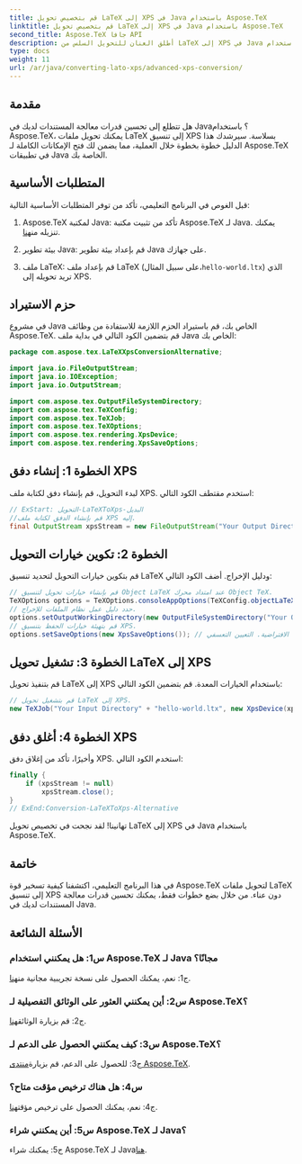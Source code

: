 ```yaml
---
title: قم بتخصيص تحويل LaTeX إلى XPS في Java باستخدام Aspose.TeX
linktitle: قم بتخصيص تحويل LaTeX إلى XPS في Java باستخدام Aspose.TeX
second_title: Aspose.TeX جافا API
description: أطلق العنان للتحويل السلس من LaTeX إلى XPS في Java باستخدام Aspose.TeX. اتبع دليلنا خطوة بخطوة لمعالجة المستندات بكفاءة.
type: docs
weight: 11
url: /ar/java/converting-lato-xps/advanced-xps-conversion/
---
```

## مقدمة

هل تتطلع إلى تحسين قدرات معالجة المستندات لديك في Java؟ باستخدام Aspose.TeX، يمكنك تحويل ملفات LaTeX إلى تنسيق XPS بسلاسة. سيرشدك هذا الدليل خطوة بخطوة خلال العملية، مما يضمن لك فتح الإمكانات الكاملة لـ Aspose.TeX في تطبيقات Java الخاصة بك.

## المتطلبات الأساسية

قبل الغوص في البرنامج التعليمي، تأكد من توفر المتطلبات الأساسية التالية:

1.  Aspose.TeX لمكتبة Java: تأكد من تثبيت مكتبة Aspose.TeX لـ Java. يمكنك تنزيله من[هنا](https://releases.aspose.com/tex/java/).

2. بيئة تطوير Java: قم بإعداد بيئة تطوير Java على جهازك.

3.  ملف LaTeX: قم بإعداد ملف LaTeX (على سبيل المثال،`hello-world.ltx`) الذي تريد تحويله إلى XPS.

## حزم الاستيراد

في مشروع Java الخاص بك، قم باستيراد الحزم اللازمة للاستفادة من وظائف Aspose.TeX. قم بتضمين الكود التالي في بداية ملف Java الخاص بك:

```java
package com.aspose.tex.LaTeXXpsConversionAlternative;

import java.io.FileOutputStream;
import java.io.IOException;
import java.io.OutputStream;

import com.aspose.tex.OutputFileSystemDirectory;
import com.aspose.tex.TeXConfig;
import com.aspose.tex.TeXJob;
import com.aspose.tex.TeXOptions;
import com.aspose.tex.rendering.XpsDevice;
import com.aspose.tex.rendering.XpsSaveOptions;
```

## الخطوة 1: إنشاء دفق XPS

لبدء التحويل، قم بإنشاء دفق لكتابة ملف XPS. استخدم مقتطف الكود التالي:

```java
// ExStart: التحويل-LaTeXToXps-البديل
//قم بإنشاء الدفق لكتابة ملف XPS إليه.
final OutputStream xpsStream = new FileOutputStream("Your Output Directory" + "any-name.xps");
```

## الخطوة 2: تكوين خيارات التحويل

قم بتكوين خيارات التحويل لتحديد تنسيق LaTeX ودليل الإخراج. أضف الكود التالي:

```java
// قم بإنشاء خيارات تحويل لتنسيق Object LaTeX عند امتداد محرك Object TeX.
TeXOptions options = TeXOptions.consoleAppOptions(TeXConfig.objectLaTeX());
// حدد دليل عمل نظام الملفات للإخراج.
options.setOutputWorkingDirectory(new OutputFileSystemDirectory("Your Output Directory"));
// قم بتهيئة خيارات الحفظ بتنسيق XPS.
options.setSaveOptions(new XpsSaveOptions()); // القيمة الافتراضية. التعيين التعسفي.
```

## الخطوة 3: تشغيل تحويل LaTeX إلى XPS

قم بتنفيذ تحويل LaTeX إلى XPS باستخدام الخيارات المعدة. قم بتضمين الكود التالي:

```java
// قم بتشغيل تحويل LaTeX إلى XPS.
new TeXJob("Your Input Directory" + "hello-world.ltx", new XpsDevice(xpsStream), options).run();
```

## الخطوة 4: أغلق دفق XPS

وأخيرًا، تأكد من إغلاق دفق XPS. استخدم الكود التالي:

```java
finally {
    if (xpsStream != null)
        xpsStream.close();
}
// ExEnd:Conversion-LaTeXToXps-Alternative
```

تهانينا! لقد نجحت في تخصيص تحويل LaTeX إلى XPS في Java باستخدام Aspose.TeX.

## خاتمة

في هذا البرنامج التعليمي، اكتشفنا كيفية تسخير قوة Aspose.TeX لتحويل ملفات LaTeX إلى تنسيق XPS دون عناء. من خلال بضع خطوات فقط، يمكنك تحسين قدرات معالجة المستندات لديك في Java.

## الأسئلة الشائعة

### س1: هل يمكنني استخدام Aspose.TeX لـ Java مجانًا؟

 ج1: نعم، يمكنك الحصول على نسخة تجريبية مجانية من[هنا](https://releases.aspose.com/).

### س2: أين يمكنني العثور على الوثائق التفصيلية لـ Aspose.TeX؟

 ج2: قم بزيارة الوثائق[هنا](https://reference.aspose.com/tex/java/).

### س3: كيف يمكنني الحصول على الدعم لـ Aspose.TeX؟

 ج3: للحصول على الدعم، قم بزيارة[منتدى Aspose.TeX](https://forum.aspose.com/c/tex/47).

### س4: هل هناك ترخيص مؤقت متاح؟

 ج4: نعم، يمكنك الحصول على ترخيص مؤقت[هنا](https://purchase.aspose.com/temporary-license/).

### س5: أين يمكنني شراء Aspose.TeX لـ Java؟

 ج5: يمكنك شراء Aspose.TeX لـ Java[هنا](https://purchase.aspose.com/buy).
